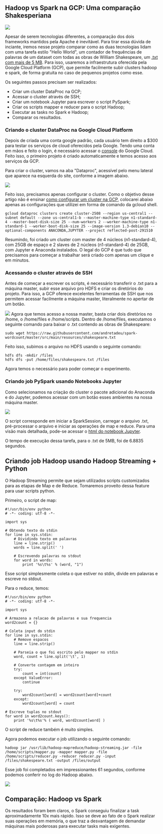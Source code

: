 ## Hadoop vs Spark na GCP: Uma comparação Shakesperiana

![](imgs/Shakespeare.jpg)

Apesar de serem tecnologias diferentes, a comparação dos dois frameworks mantidos pela Apache é inevitável. Para tirar essa dúvida de inciante, iremos nesse projeto comparar como as duas tecnologias lidam com uma tarefa estilo "Hello World", um contador de frequências de palavras de um 
dataset com todas as obras de William Shakespeare, um [.txt com mais de 5 MB](https://www.kaggle.com/kewagbln/shakespeare-word-count-with-spark-python?select=t8.shakespeare.txt). Para isso, usaremos a infraestrutura oferecida pela Google Cloud Platform (GCP), que permite facilmente subir clusters hadoop e spark, de forma gratuita no caso de pequenos projetos como esse.

Os seguintes passos precisam ser realizados:

* Criar um cluster DataProc na GCP;
* Acessar o cluster através de SSH;
* Criar um notebook Jupyter para escrever o script PySpark;
* Criar os scripts mapper e reducer para o script Hadoop;
* Executar as tasks no Spark e Hadoop;
* Comparar os resultados.

### Criando o cluster DataProc na Google Cloud Platform

Depois de criada uma conta google padrão, cada usuário tem direito a $300 para testar os serviços de cloud oferecidos pela Google. Tendo uma conta em mãos e feito o login, é necessário acessar o [console](https://cloud.google.com/cloud-console) do Google Cloud. Feito isso, o primeiro projeto é criado automaticamente e temos acesso aos serviços da GCP.

Para criar o cluster, vamos na aba "Dataproc", acessível pelo menu lateral que aparece na esquerda do site, conforme a imagem abaixo.

![](imgs/sc1.png)

Feito isso, precisamos apenas configurar o cluster. Como o objetivo desse artigo não é ensinar [como configurar um cluster na GCP](https://www.youtube.com/watch?v=6DD-vBdJJxk&t=602s&ab_channel=LearningJournal), colocarei abaixo apenas as configurações que utilizei em forma de comando da gcloud shell.

```
gcloud dataproc clusters create cluster-2508 --region us-central1 --subnet default --zone us-central1-b --master-machine-type n1-standard-4 --master-boot-disk-size 25 --num-workers 2 --worker-machine-type n1-standard-1 --worker-boot-disk-size 25 --image-version 1.3-debian10 --optional-components ANACONDA,JUPYTER --project reflected-post-291510

```

Resumindo, foi criado um cluster com master de 4 núcleos (n1-standard-4), com 25GB de espaço e 2 slaves de 2 núcleos (n1-standard-4) de 25GB, com Jupyter e Anaconda instalados.
O legal do GCP é que tudo que precisamos para começar a trabalhar será criado com apenas um clique e em minutos.

### Acessando o cluster através de SSH

Antes de começar a escrever os scripts, é necessário transferir o .txt para a máquina master, subir esse arquivo pro HDFS e criar os diretórios do projeto. Para isso, a GCP oferece excelentes ferramentas de SSH que nos permitem acessar facilmente a máquina master, literalmente no apertar de um botão.

![](imgs/sc2.png)
Agora que temos acesso a nossa master, basta criar dois diretórios no /home, o /home/files e /home/scripts. Dentro de /home/files, executamos o seguinte comando para baixar o .txt contendo as obras de Shakespeare:

```
sudo wget https://raw.githubusercontent.com/andretadeu/spark-wordcount/master/src/main/resources/shakespeare.txt

```
Feito isso, subimos o arquivo no HDFS usando o seguinte comando:

```
hdfs dfs -mkdir /files
hdfs dfs -put /home/files/shakespeare.txt /files
```

Agora temos o necessário para poder começar o experimento.

### Criando job PySpark usando Notebooks Jupyter

Como selecionamos na criação do cluster o pacote adicional do Anaconda e do Jupyter, podemos acessar com um botão esses ambientes na nossa máquina master. 

![](imgs/sc3.png)

O script corresponde em iniciar a SparkSession, carregar o arquivo .txt, pré-processar o arquivo e iniciar as operações de map e reduce. Para uma visão mais detalhada, pode-se acessar o [html do notebook Jupyter](https://github.com/matheusferreira195/hadoop-spark-word-counter/blob/main/resources/SparkJob.html).

O tempo de execução dessa tarefa, para o .txt de 5MB, foi de 6.8835 segundos.

## Criando job Hadoop usando Hadoop Streaming + Python

O Hadoop Streaming permite que sejam utilizados scripts customizados para as etapas de Map e de Reduce. Tomaremos proveito dessa feature para usar scripts python.

Primeiro, o script de map:

```
#!/usr/bin/env python
# -*- coding: utf-8 -*-

import sys
 
# Obtendo texto do stdin
for line in sys.stdin:
    # Dividindo texto em palavras
    line = line.strip()
    words = line.split(' ')

    # Escrevendo palavras no stdout
    for word in words: 
        print '%s\t%s' % (word, "1")

```
Esse script simplesmente coleta o que estiver no stdin, divide em palavras e escreve no stdout.

Para o reduce, temos:

```
#!/usr/bin/env python
# -*- coding: utf-8 -*-

import sys
 
# Armazena a relacao de palavras e sua frequencia
word2count = {}
 
# Coleta input do stdin
for line in sys.stdin:
    # Remove espacos
    line = line.strip()

    # Parseia o que foi escrito pelo mapper no stdin
    word, count = line.split('\t', 1)
    
    # Converte contagem em inteiro
    try:
        count = int(count)
    except ValueError:
        continue

    try:
        word2count[word] = word2count[word]+count
    except:
        word2count[word] = count
 
# Escreve tuplas no stdout
for word in word2count.keys():
    print '%s\t%s'% ( word, word2count[word] )
```
O script de reduce também é muito simples.

Agora podemos executar o job utilizando o seguinte comando:

```
hadoop jar /usr/lib/hadoop-mapreduce/hadoop-streaming.jar -file /home/scripts/mapper.py -mapper mapper.py -file /home/scripts/reducer.py -reducer reducer.py -input /files/shakespeare.txt -output /files/output
```
Esse job foi completados em impressionantes 61 segundos, conforme podemos conferir no log do Hadoop abaixo.

![](imgs/sc4.png)

## Comparação: Hadoop vs Spark

Os resultados foram bem claros, o Spark conseguiu finalizar a task aproximadamente 10x mais rápido. Isso se deve ao fato de o Spark realizar suas operações em memória, o que traz a desvantagem de demandar máquinas mais poderosas para executar tasks mais exigentes.
